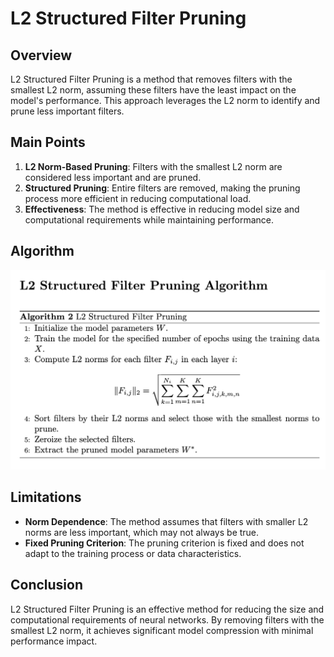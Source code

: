 # L2 Structured Filter Pruning

## Overview

L2 Structured Filter Pruning is a method that removes filters with the smallest L2 norm, assuming these filters have the least impact on the model's performance. This approach leverages the L2 norm to identify and prune less important filters.

## Main Points

1. **L2 Norm-Based Pruning**: Filters with the smallest L2 norm are considered less important and are pruned.
2. **Structured Pruning**: Entire filters are removed, making the pruning process more efficient in reducing computational load.
3. **Effectiveness**: The method is effective in reducing model size and computational requirements while maintaining performance.

## Algorithm

![L2 Pruning Algorithm](https://github.com/ashishranjan0304/DeepLearning_Model_Compression/blob/master/images/L2_algo.png)

## Limitations

- **Norm Dependence**: The method assumes that filters with smaller L2 norms are less important, which may not always be true.
- **Fixed Pruning Criterion**: The pruning criterion is fixed and does not adapt to the training process or data characteristics.

## Conclusion

L2 Structured Filter Pruning is an effective method for reducing the size and computational requirements of neural networks. By removing filters with the smallest L2 norm, it achieves significant model compression with minimal performance impact.
